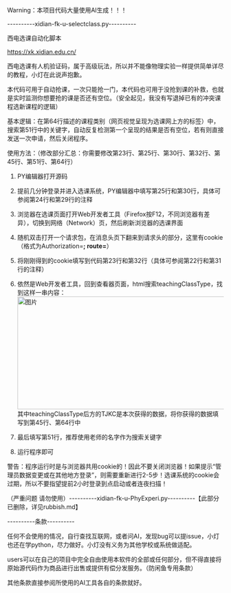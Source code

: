 Warning：本项目代码大量使用AI生成！！！




----------xidian-fk-u-selectclass.py----------

西电选课自动化脚本

https://xk.xidian.edu.cn/

西电选课有人机验证码，属于高级玩法，所以并不能像物理实验一样提供简单详尽的教程，小灯在此说声抱歉。

本代码可用于自动抢课，一次只能抢一门，本代码也可用于没抢到课的补救，也就是实时监测你想要抢的课是否还有空位。（安全起见，我没有写退掉已有的冲突课程选新课程的逻辑）

基本逻辑：在第64行描述的课程类别（网页视觉呈现为选课网上方的标签）中，搜索第51行中的关键字，自动反复检测第一个呈现的结果是否有空位，若有则直接发送一次申请，然后关闭程序。

使用方法：（修改部分汇总：你需要修改第23行、第25行、第30行、第32行、第45行、第51行、第64行）

1. PY编辑器打开源码

2. 提前几分钟登录并进入选课系统，PY编辑器中填写第25行和第30行，具体可参阅第24行和第29行的注释

3. 浏览器在选课页面打开Web开发者工具（Firefox按F12，不同浏览器有差异），切换到网络（Network）页，然后刷新浏览器的选课界面

4. 随机双击打开一个请求包，在消息头页下翻来到请求头的部分，这里有cookie（格式为Authorization=****; route=****）

5. 将刚刚得到的cookie填写到代码第23行和第32行（具体可参阅第22行和第31行的注释）

6. 依然是Web开发者工具，回到查看器页面，html搜索teachingClassType，找到这样一串内容：<img width="1758" height="262" alt="图片" src="https://github.com/user-attachments/assets/12848f46-444d-4d99-bcf3-6def8fc70113" />其中teachingClassType后方的TJKC是本次获得的数据，将你获得的数据填写到第45行、第64行中

7. 最后填写第51行，推荐使用老师的名字作为搜索关键字

8. 运行程序即可

警告：程序运行时是与浏览器共用cookie的！因此不要关闭浏览器！如果提示“管理员数据变更或在其他地方登录”，则需要重新进行2-5步！选课系统的cookie会过期，所以不要指望提前2小时登录到点启动或者连夜扫描！




（严重问题 请勿使用）----------xidian-fk-u-PhyExperi.py----------【此部分已删除，详见rubbish.md】



----------条款----------

任何不会使用的情况，自行查找互联网，或者问AI，发现bug可以提issue，小灯也还在学python，尽力做好。小灯没有义务为其他学校或系统做适配。

users可以在自己的项目中完全自由使用本软件的全部或任何部分，但不得直接将原始源代码作为商品进行出售或提供有偿分发服务。（防闲鱼专用条款）

其他条款直接参阅所使用的AI工具各自的条款就好。
